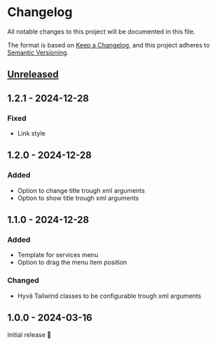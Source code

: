 # Changelog

All notable changes to this project will be documented in this file.

The format is based on [Keep a Changelog](https://keepachangelog.com/en/1.1.0/),
and this project adheres to [Semantic Versioning](https://semver.org/spec/v2.0.0.html).

## [Unreleased]

[Unreleased]: https://github.com/Siteation/magento2-storeinfo/compare/1.0.0...main

## 1.2.1 - 2024-12-28

### Fixed
- Link style

## 1.2.0 - 2024-12-28

### Added
- Option to change title trough xml arguments
- Option to show title trough xml arguments

## 1.1.0 - 2024-12-28

### Added
- Template for services menu
- Option to drag the menu item position

### Changed
- Hyvä Tailwind classes to be configurable trough xml arguments

## 1.0.0 - 2024-03-16

Initial release 🎉

